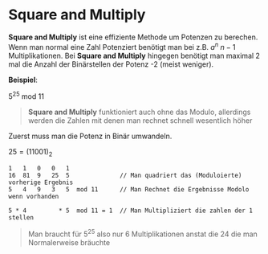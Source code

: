 # Square and Multiply

**Square and Multiply** ist eine effiziente Methode um Potenzen zu berechen. Wenn man normal eine Zahl Potenziert benötigt man bei z.B. $a^n$ $n-1$ Multiplikationen. Bei **Square and Multiply** hingegen benötigt man maximal 2 mal die Anzahl der Binärstellen der Potenz -2 (meist weniger).

**Beispiel**:

$5^{25} \text{ mod 11}$

> **Square and Multiply** funktioniert auch ohne das Modulo, allerdings werden die Zahlen mit denen man rechnet schnell wesentlich höher

Zuerst muss man die Potenz in Binär umwandeln.

$25=(11001)_2$

```
1   1   0   0   1
16  81  9   25  5              // Man quadriert das (Moduloierte) vorherige Ergebnis
5   4   9   3   5  mod 11      // Man Rechnet die Ergebnisse Modolo wenn vorhanden

5 * 4         * 5  mod 11 = 1  // Man Multipliziert die zahlen der 1 stellen
```

> Man braucht für $5^{25}$ also nur 6 Multiplikationen anstat die 24 die man Normalerweise bräuchte

